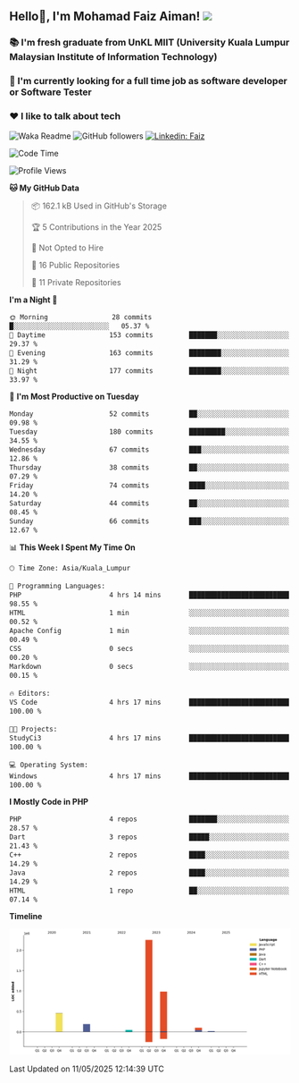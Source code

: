 <h2> Hello👋, I'm Mohamad Faiz Aiman! <img src="https://media.giphy.com/media/12oufCB0MyZ1Go/giphy.gif" width="50"></h2>

### 📚 I'm fresh graduate from UnKL MIIT (University Kuala Lumpur Malaysian Institute of Information Technology)
###  🔭 I'm currently looking for a full time job as software developer or Software Tester
###  ❤️ I like to talk about tech 


![Waka Readme](https://github.com/anmol098/anmol098/workflows/Waka%20Readme/badge.svg)
![GitHub followers](https://img.shields.io/github/followers/faizaiman?label=Follow&style=social)
[![Linkedin: Faiz](https://img.shields.io/badge/-Faiz-blue?style=flat-square&logo=Linkedin&logoColor=white&link=https://www.linkedin.com/in/mohamad-faiz-aiman-623747192/)](https://www.linkedin.com/in/mohamad-faiz-aiman-623747192/)

<!--START_SECTION:waka-->
![Code Time](http://img.shields.io/badge/Code%20Time-308%20hrs%2029%20mins-blue)

![Profile Views](http://img.shields.io/badge/Profile%20Views-0-blue)

**🐱 My GitHub Data** 

> 📦 162.1 kB Used in GitHub's Storage 
 > 
> 🏆 5 Contributions in the Year 2025
 > 
> 🚫 Not Opted to Hire
 > 
> 📜 16 Public Repositories 
 > 
> 🔑 11 Private Repositories 
 > 
**I'm a Night 🦉** 

```text
🌞 Morning                28 commits          █░░░░░░░░░░░░░░░░░░░░░░░░   05.37 % 
🌆 Daytime                153 commits         ███████░░░░░░░░░░░░░░░░░░   29.37 % 
🌃 Evening                163 commits         ████████░░░░░░░░░░░░░░░░░   31.29 % 
🌙 Night                  177 commits         ████████░░░░░░░░░░░░░░░░░   33.97 % 
```
📅 **I'm Most Productive on Tuesday** 

```text
Monday                   52 commits          ██░░░░░░░░░░░░░░░░░░░░░░░   09.98 % 
Tuesday                  180 commits         █████████░░░░░░░░░░░░░░░░   34.55 % 
Wednesday                67 commits          ███░░░░░░░░░░░░░░░░░░░░░░   12.86 % 
Thursday                 38 commits          ██░░░░░░░░░░░░░░░░░░░░░░░   07.29 % 
Friday                   74 commits          ████░░░░░░░░░░░░░░░░░░░░░   14.20 % 
Saturday                 44 commits          ██░░░░░░░░░░░░░░░░░░░░░░░   08.45 % 
Sunday                   66 commits          ███░░░░░░░░░░░░░░░░░░░░░░   12.67 % 
```


📊 **This Week I Spent My Time On** 

```text
🕑︎ Time Zone: Asia/Kuala_Lumpur

💬 Programming Languages: 
PHP                      4 hrs 14 mins       █████████████████████████   98.55 % 
HTML                     1 min               ░░░░░░░░░░░░░░░░░░░░░░░░░   00.52 % 
Apache Config            1 min               ░░░░░░░░░░░░░░░░░░░░░░░░░   00.49 % 
CSS                      0 secs              ░░░░░░░░░░░░░░░░░░░░░░░░░   00.20 % 
Markdown                 0 secs              ░░░░░░░░░░░░░░░░░░░░░░░░░   00.15 % 

🔥 Editors: 
VS Code                  4 hrs 17 mins       █████████████████████████   100.00 % 

🐱‍💻 Projects: 
StudyCi3                 4 hrs 17 mins       █████████████████████████   100.00 % 

💻 Operating System: 
Windows                  4 hrs 17 mins       █████████████████████████   100.00 % 
```

**I Mostly Code in PHP** 

```text
PHP                      4 repos             ███████░░░░░░░░░░░░░░░░░░   28.57 % 
Dart                     3 repos             █████░░░░░░░░░░░░░░░░░░░░   21.43 % 
C++                      2 repos             ████░░░░░░░░░░░░░░░░░░░░░   14.29 % 
Java                     2 repos             ████░░░░░░░░░░░░░░░░░░░░░   14.29 % 
HTML                     1 repo              ██░░░░░░░░░░░░░░░░░░░░░░░   07.14 % 
```



**Timeline**

![Lines of Code chart](https://raw.githubusercontent.com/faizaiman/faizaiman/main/assets/bar_graph.png)


 Last Updated on 11/05/2025 12:14:39 UTC
<!--END_SECTION:waka-->
